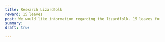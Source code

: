 ```yaml
---
title: Research Lizardfolk
reward: 15 leaves
post: We would like information regarding the lizardfolk. 15 leaves for a 2 page article and 25 total if backed by scientific research.
summary:
draft: true

---
```

